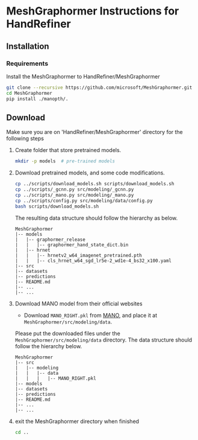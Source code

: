 # MeshGraphormer Instructions for HandRefiner

## Installation

### Requirements



Install the MeshGraphormer to HandRefiner/MeshGraphormer

```bash
git clone --recursive https://github.com/microsoft/MeshGraphormer.git
cd MeshGraphormer
pip install ./manopth/.
```


## Download
Make sure you are on 'HandRefiner/MeshGraphormer' directory for the following steps
1. Create folder that store pretrained models.
    ```bash
    mkdir -p models  # pre-trained models
    ```

2. Download pretrained models, and some code modifications.

    ```bash
    cp ../scripts/download_models.sh scripts/download_models.sh
    cp ../scripts/_gcnn.py src/modeling/_gcnn.py
    cp ../scripts/_mano.py src/modeling/_mano.py
    cp ../scripts/config.py src/modeling/data/config.py
    bash scripts/download_models.sh
    ```

    The resulting data structure should follow the hierarchy as below. 
    ```
    MeshGraphormer 
    |-- models  
    |   |-- graphormer_release
    |   |   |-- graphormer_hand_state_dict.bin
    |   |-- hrnet
    |   |   |-- hrnetv2_w64_imagenet_pretrained.pth
    |   |   |-- cls_hrnet_w64_sgd_lr5e-2_wd1e-4_bs32_x100.yaml
    |-- src 
    |-- datasets 
    |-- predictions 
    |-- README.md 
    |-- ... 
    |-- ... 
    ```

3. Download MANO model from their official websites

    - Download `MANO_RIGHT.pkl` from [MANO](https://mano.is.tue.mpg.de/), and place it at `MeshGraphormer/src/modeling/data`.

    Please put the downloaded files under the `MeshGraphormer/src/modeling/data` directory. The data structure should follow the hierarchy below. 
    ```
    MeshGraphormer  
    |-- src  
    |   |-- modeling
    |   |   |-- data
    |   |   |   |-- MANO_RIGHT.pkl
    |-- models
    |-- datasets
    |-- predictions
    |-- README.md 
    |-- ... 
    |-- ... 
    ```
4. exit the MeshGraphormer directory when finished
    ```bash
    cd ..
    ```